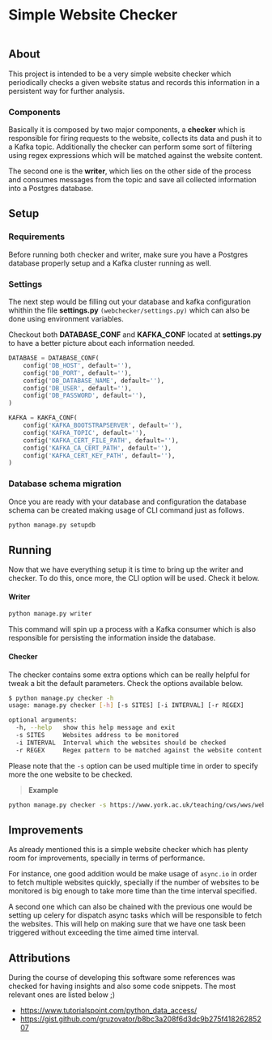 # Simple Website Checker
[![<romulorosa>](https://circleci.com/gh/romulorosa/simple-webchecker.svg?style=svg)](https://app.circleci.com/pipelines/github/romulorosa/simple-webchecker?branch=master)


## About

This project is intended to be a very simple website checker which periodically checks a given website status and records this information in a persistent way for further analysis.


### Components

Basically it is composed by two major components, a **checker** which is responsible for firing requests to the website, collects its data and push it to a Kafka topic. Additionally the checker can perform some sort of filtering using regex expressions which will be matched against the website content. 

The second one is the **writer**, which lies on the other side of the process and consumes messages from the topic and save all collected information into a Postgres database.


## Setup

### Requirements
Before running both checker and writer, make sure you have a Postgres database properly setup and a Kafka cluster running as well.

### Settings
The next step would be filling out your database and kafka configuration whithin the file **settings.py** `(webchecker/settings.py)` which can also be done using environment variables. 

Checkout both **DATABASE_CONF** and **KAFKA_CONF** located at **settings.py** to have a better picture about each information needed.

```python
DATABASE = DATABASE_CONF(
    config('DB_HOST', default=''),
    config('DB_PORT', default=''),
    config('DB_DATABASE_NAME', default=''),
    config('DB_USER', default=''),
    config('DB_PASSWORD', default=''),
)

KAFKA = KAKFA_CONF(
    config('KAFKA_BOOTSTRAPSERVER', default=''),
    config('KAFKA_TOPIC', default=''),
    config('KAFKA_CERT_FILE_PATH', default=''),
    config('KAFKA_CA_CERT_PATH', default=''),
    config('KAFKA_CERT_KEY_PATH', default=''),
)
```

### Database schema migration
Once you are ready with your database and configuration the database schema can be created making usage of CLI command just as follows.
```bash
python manage.py setupdb
```

## Running
Now that we have everything setup it is time to bring up the writer and checker. To do this, once more, the CLI option will be used. Check it below.

#### Writer
```bash
python manage.py writer
```
This command will spin up a process with a Kafka consumer which is also responsible for persisting the information inside the database.

#### Checker
The checker contains some extra options which can be really helpful for tweak a bit the default parameters. Check the options available below. 
```bash
$ python manage.py checker -h
usage: manage.py checker [-h] [-s SITES] [-i INTERVAL] [-r REGEX]

optional arguments:
  -h, --help   show this help message and exit
  -s SITES     Websites address to be monitored
  -i INTERVAL  Interval which the websites should be checked
  -r REGEX     Regex pattern to be matched against the website content

```
Please note that the `-s` option can be used multiple time in order to specify more the one website to be checked.

> **Example**
```bash
python manage.py checker -s https://www.york.ac.uk/teaching/cws/wws/webpage2.html -s https://www.york.ac.uk/teaching/cws/wws/webpage1.html -i 5
```

## Improvements
As already mentioned this is a simple website checker which has plenty room for improvements, specially in terms of performance. 

For instance, one good addition would be make usage of `async.io` in order to fetch multiple websites quickly, specially if the number of websites to be monitored is big enough to take more time than the time interval specified.

A second one which can also be chained with the previous one would be setting up celery for dispatch async tasks which will be responsible to fetch the websites. This will help on making sure that we have one task been triggered without exceeding the time aimed time interval.


## Attributions

During the course of developing this software some references was checked for having insights and also some code snippets. The most relevant ones are listed below ;)

* https://www.tutorialspoint.com/python_data_access/
* https://gist.github.com/gruzovator/b8bc3a208f6d3dc9b275f41826285207